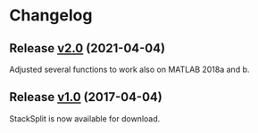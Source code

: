 # Changelog

## Release [v2.0](https://github.com/michaelgrund/stacksplit/releases/tag/v2.0) (2021-04-04)

Adjusted several functions to work also on MATLAB 2018a and b.

## Release [v1.0](https://github.com/michaelgrund/stacksplit/releases/tag/v1.0) (2017-04-04)

StackSplit is now available for download.
